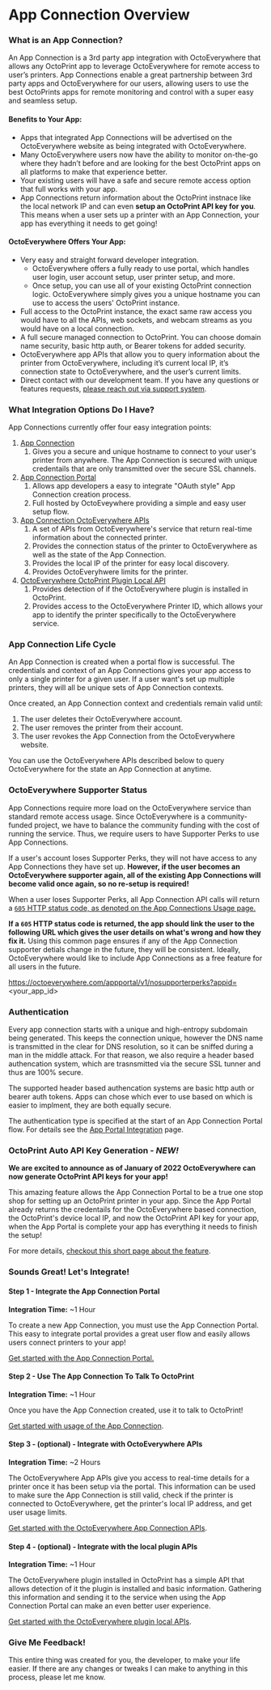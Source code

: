 # App Connection Overview

### What is an App Connection?

An App Connection is a 3rd party app integration with OctoEverywhere that allows any OctoPrint app to leverage OctoEverywhere for remote access to user’s printers. App Connections enable a great partnership between 3rd party apps and OctoEverywhere for our users, allowing users to use the best OctoPrints apps for remote monitoring and control with a super easy and seamless setup.

#### Benefits to Your App:

- Apps that integrated App Connections will be advertised on the OctoEverywhere website as being integrated with OctoEverywhere.
- Many OctoEverywhere users now have the ability to monitor on-the-go where they hadn’t before and are looking for the best OctoPrint apps on all platforms to make that experience better.
- Your existing users will have a safe and secure remote access option that full works with your app.
- App Connections return information about the OctoPrint instnace like the local network IP and can even **setup an OctoPrint API key for you**. This means when a user sets up a printer with an App Connection, your app has everything it needs to get going!

#### OctoEverywhere Offers Your App:

- Very easy and straight forward developer integration.
  - OctoEverywhere offers a fully ready to use portal, which handles user login, user account setup, user printer setup, and more.
  - Once setup, you can use all of your existing OctoPrint connection logic. OctoEverywhere simply gives you a unique hostname you can use to access the users' OctoPrint instance.
- Full access to the OctoPrint instance, the exact same raw access you would have to all the APIs, web sockets, and webcam streams as you would have on a local connection.
- A full secure managed connection to OctoPrint. You can choose domain name security, basic http auth, or Bearer tokens for added security.
- OctoEverywhere app APIs that allow you to query information about the printer from OctoEverywhere, including it’s current local IP, it’s connection state to OctoEverywhere, and the user’s current limits.
- Direct contact with our development team. If you have any questions or features requests, [please reach out via support system](https://octoeverywhere.com/support).

### What Integration Options Do I Have?

App Connections currently offer four easy integration points:

1. [App Connection](App-Connection-Usage.md)
   1. Gives you a secure and unique hostname to connect to your user's printer from anywhere. The App Connection is secured with unique credentails that are only transmitted over the secure SSL channels.
2. [App Connection Portal](App-Portal-Integration.md)
   1. Allows app developers a easy to integrate "OAuth style" App Connection creation process.
   2. Full hosted by OctoEveywhere providing a simple and easy user setup flow.
3. [App Connection OctoEverywhere APIs](App-OctoEverywhere-API.md)
   1. A set of APIs from OctoEverywhere's service that return real-time information about the connected printer.
   2. Provides the connection status of the printer to OctoEverywhere as well as the state of the App Connection.
   3. Provides the local IP of the printer for easy local discovery.
   4. Provides OctoEveryhwere limits for the printer.
4. [OctoEverywhere OctoPrint Plugin Local API](App-Local-Plugin-API.md)
   1. Provides detection of if the OctoEverywhere plugin is installed in OctoPrint.
   2. Provides access to the OctoEverywhere Printer ID, which allows your app to identify the printer specifically to the OctoEverywhere service.

### App Connection Life Cycle

An App Connection is created when a portal flow is successful. The credentials and context of an App Connections gives your app access to only a single printer for a given user. If a user want's set up multiple printers, they will all be unique sets of App Connection contexts.

Once created, an App Connection context and credentials remain valid until:

1. The user deletes their OctoEverywhere account.
2. The user removes the printer from their account.
3. The user revokes the App Connection from the OctoEverywhere website.

You can use the OctoEverywhere APIs described below to query OctoEverywhere for the state an App Connection at anytime.

### OctoEverywhere Supporter Status

App Connections require more load on the OctoEverywhere service than standard remote access usage. Since OctoEverywhere is a community-funded project, we have to balance the community funding with the cost of running the service. Thus, we require users to have Supporter Perks to use App Connections. 

If a user's account loses Supporter Perks, they will not have access to any App Connections they have set up. **However, if the user becomes an OctoEverywhere supporter again, all of the existing App Connections will become valid once again, so no re-setup is required!**

When a user loses Supporter Perks, all App Connection API calls will return a [`605` HTTP status code, as denoted on the App Connections Usage page.](App-Connection-Usage.md)

**If a `605` HTTP status code is returned, the app should link the user to the following URL which gives the user details on what's wrong and how they fix it.** Using this common page ensures if any of the App Connection supporter detials change in the future, they will be consistent. Ideally, OctoEverywhere would like to include App Connections as a free feature for all users in the future.

https://octoeverywhere.com/appportal/v1/nosupporterperks?appid=<your_app_id>


### Authentication

Every app connection starts with a unique and high-entropy subdomain being generated. This keeps the connection unique, however the DNS name is transmitted in the clear for DNS resolution, so it can be sniffed during a man in the middle attack. For that reason, we also require a header based authencation system, which are trasnsmitted via the secure SSL tunner and thus are 100% secure.

The supported header based authencation systems are basic http auth or bearer auth tokens. Apps can chose which ever to use based on which is easier to implment, they are both equally secure.

The authentication type is specified at the start of an App Connection Portal flow. For details see the [App Portal Integration](App-Portal-Integration.md) page.

### OctoPrint Auto API Key Generation - _NEW!_

**We are excited to announce as of January of 2022 OctoEverywhere can now generate OctoPrint API keys for your app!**

This amazing feature allows the App Connection Portal to be a true one stop shop for setting up an OctoPrint printer in your app. Since the App Portal already returns the credentails for the OctoEverywhere based connection, the OctoPrint's device local IP, and now the OctoPrint API key for your app, when the App Portal is complete your app has everything it needs to finish the setup!

For more details, [checkout this short page about the feature](App-Connection-zOctoPrint-Auto-API-Key.md).

### Sounds Great! Let's Integrate!

#### Step 1 - Integrate the App Connection Portal

**Integration Time:** \~1 Hour

To create a new App Connection, you must use the App Connection Portal. This easy to integrate portal provides a great user flow and easily allows users connect printers to your app!

[Get started with the App Connection Portal.](App-Portal-Integration.md)

#### Step 2 - Use The App Connection To Talk To OctoPrint

**Integration Time:** \~1 Hour

Once you have the App Connection created, use it to talk to OctoPrint!

[Get started with usage of the App Connection](App-Connection-Usage.md).

#### Step 3 - (optional) - Integrate with OctoEverywhere APIs

**Integration Time:** \~2 Hours

The OctoEverywhere App APIs give you access to real-time details for a printer once it has been setup via the portal. This information can be used to make sure the App Connection is still valid, check if the printer is connected to OctoEverywhere, get the printer's local IP address, and get user usage limits.

[Get started with the OctoEverywhere App Connection APIs](App-OctoEverywhere-API.md).

#### Step 4 - (optional) - Integrate with the local plugin APIs

**Integration Time:** \~1 Hour

The OctoEverywhere plugin installed in OctoPrint has a simple API that allows detection of it the plugin is installed and basic information. Gathering this information and sending it to the service when using the App Connection Portal can make an even better user experience.

[Get started with the OctoEverywhere plugin local APIs](App-Local-Plugin-API.md).

### Give Me Feedback!

This entire thing was created for you, the developer, to make your life easier. If there are any changes or tweaks I can make to anything in this process, please let me know.
